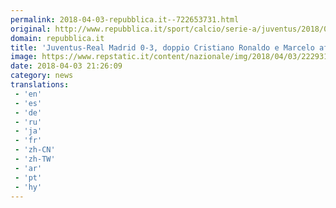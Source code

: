 ```yaml
---
permalink: 2018-04-03-repubblica.it--722653731.html
original: http://www.repubblica.it/sport/calcio/serie-a/juventus/2018/04/03/news/juventus_real_madrid_champions_cristiano_ronaldo-192899818/?rss
domain: repubblica.it
title: 'Juventus-Real Madrid 0-3, doppio Cristiano Ronaldo e Marcelo affondano i bianconeri'
image: https://www.repstatic.it/content/nazionale/img/2018/04/03/222931424-699c6d79-4b12-4329-824e-89a717026edb.jpg
date: 2018-04-03 21:26:09
category: news
translations: 
 - 'en'
 - 'es'
 - 'de'
 - 'ru'
 - 'ja'
 - 'fr'
 - 'zh-CN'
 - 'zh-TW'
 - 'ar'
 - 'pt'
 - 'hy'
---
```


